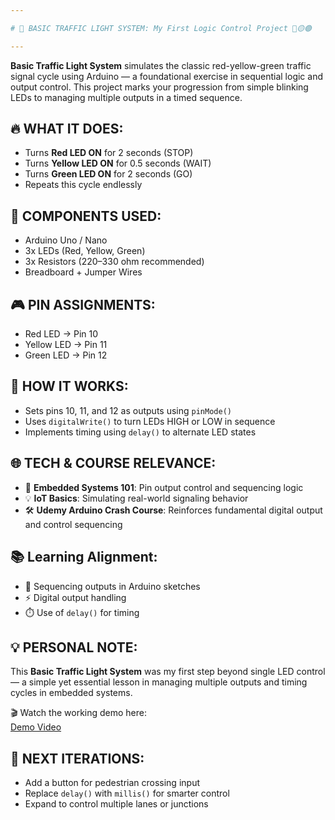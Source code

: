 ```yaml
---

# 🚦 BASIC TRAFFIC LIGHT SYSTEM: My First Logic Control Project 🔴🟡🟢

---
```


**Basic Traffic Light System** simulates the classic red-yellow-green traffic signal cycle using Arduino — a foundational exercise in sequential logic and output control. This project marks your progression from simple blinking LEDs to managing multiple outputs in a timed sequence.

🔥 WHAT IT DOES:  
----------------  
- Turns **Red LED ON** for 2 seconds (STOP)  
- Turns **Yellow LED ON** for 0.5 seconds (WAIT)  
- Turns **Green LED ON** for 2 seconds (GO)  
- Repeats this cycle endlessly  

🧰 COMPONENTS USED:  
--------------------  
- Arduino Uno / Nano  
- 3x LEDs (Red, Yellow, Green)  
- 3x Resistors (220–330 ohm recommended)  
- Breadboard + Jumper Wires  

🎮 PIN ASSIGNMENTS:  
--------------------  
- Red LED → Pin 10  
- Yellow LED → Pin 11  
- Green LED → Pin 12  

🧠 HOW IT WORKS:  
-----------------  
- Sets pins 10, 11, and 12 as outputs using `pinMode()`  
- Uses `digitalWrite()` to turn LEDs HIGH or LOW in sequence  
- Implements timing using `delay()` to alternate LED states  

🌐 TECH & COURSE RELEVANCE:  
----------------------------  
- 🧠 **Embedded Systems 101**: Pin output control and sequencing logic  
- 💡 **IoT Basics**: Simulating real-world signaling behavior  
- 🛠️ **Udemy Arduino Crash Course**: Reinforces fundamental digital output and control sequencing  

📚 Learning Alignment:  
-----------------------  
- 📘 Sequencing outputs in Arduino sketches  
- ⚡ Digital output handling  
- ⏱️ Use of `delay()` for timing  

💡 PERSONAL NOTE:  
------------------  
This **Basic Traffic Light System** was my first step beyond single LED control — a simple yet essential lesson in managing multiple outputs and timing cycles in embedded systems.

🎬 Watch the working demo here:  
[Demo Video](https://youtu.be/FSDmnyxN6Ig)

🚀 NEXT ITERATIONS:  
---------------------  
- Add a button for pedestrian crossing input  
- Replace `delay()` with `millis()` for smarter control  
- Expand to control multiple lanes or junctions  


